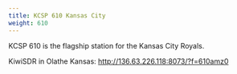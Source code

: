 ```yaml
---
title: KCSP 610 Kansas City
weight: 610
---
```

KCSP 610 is the flagship station for the Kansas City Royals.

<!--more-->

KiwiSDR in Olathe Kansas: http://136.63.226.118:8073/?f=610amz0
